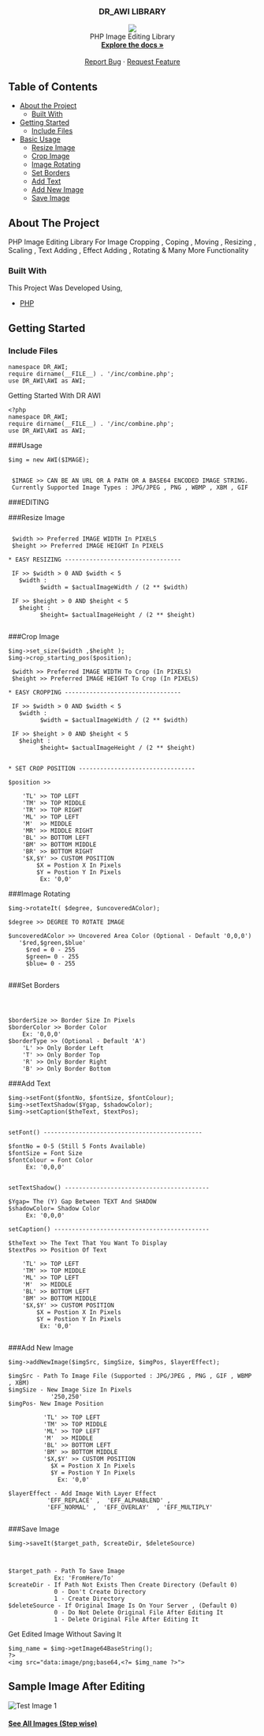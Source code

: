 
<!-- PROJECT LOGO -->
<br />
<p align="center">
  <h3 align="center">DR_AWI LIBRARY</h3>

  <p align="center">
    <img src="https://github.com/dilanka-rajapakshe/DR_AWI/blob/master/2.X/2.0v/logo.png">
     <br />
    PHP Image Editing Library
    <br />
    <a href="https://dr-web.000webhostapp.com/dr-awi-library/"><strong>Explore the docs »</strong></a>
    <br />
    <br />
    <a href="https://github.com/dilanka-rajapakshe/DR_AWI/issues">Report Bug</a>
    ·
    <a href="https://github.com/dilanka-rajapakshe/DR_AWI/issues">Request Feature</a>
  </p>
</p>



<!-- TABLE OF CONTENTS -->
## Table of Contents

* [About the Project](#about-the-project)
  * [Built With](#built-with)
* [Getting Started](#getting-started)
  * [Include Files](#include-files)
* [Basic Usage](#usage)
   * [Resize Image](#resize-image)
   * [Crop Image](#crop-image)
   * [Image Rotating](#image-rotating)
   * [Set Borders](#set-borders)
   * [Add Text](#add-text)
   * [Add New Image](#add-new-image)
   * [Save Image](#save-image)



<!-- ABOUT THE PROJECT -->
## About The Project

PHP Image Editing Library For Image Cropping , Coping , Moving , Resizing , Scaling , Text Adding , Effect Adding , Rotating & Many More Functionality

### Built With
This Project Was Developed Using,
* [PHP](https://www.php.net/)



<!-- GETTING STARTED -->
## Getting Started

### Include Files

```<?php
namespace DR_AWI;
require dirname(__FILE__) . '/inc/combine.php';
use DR_AWI\AWI as AWI;
```

Getting Started With DR AWI

```
<?php
namespace DR_AWI;
require dirname(__FILE__) . '/inc/combine.php';
use DR_AWI\AWI as AWI;
```

###Usage

```
$img = new AWI($IMAGE);
 
 
 $IMAGE >> CAN BE AN URL OR A PATH OR A BASE64 ENCODED IMAGE STRING.
 Currently Supported Image Types : JPG/JPEG , PNG , WBMP , XBM , GIF
 ```
###EDITING

###Resize Image

```$img->resizeIt($width ,$height );
 
 $width >> Preferred IMAGE WIDTH In PIXELS 
 $height >> Preferred IMAGE HEIGHT In PIXELS 
 
* EASY RESIZING ---------------------------------
 
 IF >> $width > 0 AND $width < 5
   $width :
         $width = $actualImageWidth / (2 ** $width) 
 
 IF >> $height > 0 AND $height < 5
   $height :
         $height= $actualImageHeight / (2 ** $height) 
 
```
###Crop Image
```
$img->set_size($width ,$height );
$img->crop_starting_pos($position);
 
 $width >> Preferred IMAGE WIDTH To Crop (In PIXELS) 
 $height >> Preferred IMAGE HEIGHT To Crop (In PIXELS)
 
* EASY CROPPING ---------------------------------
 
 IF >> $width > 0 AND $width < 5
   $width :
         $width = $actualImageWidth / (2 ** $width) 
 
 IF >> $height > 0 AND $height < 5
   $height :
         $height= $actualImageHeight / (2 ** $height) 
 
 
* SET CROP POSITION ---------------------------------
 
$position >> 
 
    'TL' >> TOP LEFT
    'TM' >> TOP MIDDLE
    'TR' >> TOP RIGHT
    'ML' >> TOP LEFT
    'M'  >> MIDDLE
    'MR' >> MIDDLE RIGHT
    'BL' >> BOTTOM LEFT
    'BM' >> BOTTOM MIDDLE
    'BR' >> BOTTOM RIGHT
    '$X,$Y' >> CUSTOM POSITION
        $X = Postion X In Pixels 
        $Y = Postion Y In Pixels 
         Ex: '0,0'
 ```   
###Image Rotating

```
$img->rotateIt( $degree, $uncoveredAColor);
 
$degree >> DEGREE TO ROTATE IMAGE
 
$uncoveredAColor >> Uncovered Area Color (Optional - Default '0,0,0')
   '$red,$green,$blue'
     $red = 0 - 255
     $green= 0 - 255
     $blue= 0 - 255
 
```
###Set Borders

```$img->setBorder($borderSize, $borderColor, $borderType);
 

 
$borderSize >> Border Size In Pixels
$borderColor >> Border Color 
    Ex: '0,0,0'
$borderType >> (Optional - Default 'A')
    'L' >> Only Border Left
    'T' >> Only Border Top
    'R' >> Only Border Right
    'B' >> Only Border Bottom
```
###Add Text
```
$img->setFont($fontNo, $fontSize, $fontColour);
$img->setTextShadow($Ygap, $shadowColor);
$img->setCaption($theText, $textPos);

 
setFont() ---------------------------------------------
 
$fontNo = 0-5 (Still 5 Fonts Available)
$fontSize = Font Size
$fontColour = Font Color
     Ex: '0,0,0'
 

setTextShadow() -----------------------------------------
 
$Ygap= The (Y) Gap Between TEXT And SHADOW
$shadowColor= Shadow Color
     Ex: '0,0,0'
 
setCaption() --------------------------------------------
 
$theText >> The Text That You Want To Display 
$textPos >> Position Of Text
 
    'TL' >> TOP LEFT
    'TM' >> TOP MIDDLE
    'ML' >> TOP LEFT
    'M'  >> MIDDLE
    'BL' >> BOTTOM LEFT
    'BM' >> BOTTOM MIDDLE
    '$X,$Y' >> CUSTOM POSITION
        $X = Postion X In Pixels 
        $Y = Postion Y In Pixels 
         Ex: '0,0'
 
```
###Add New Image
```
$img->addNewImage($imgSrc, $imgSize, $imgPos, $layerEffect);

$imgSrc - Path To Image File (Supported : JPG/JPEG , PNG , GIF , WBMP , XBM)
$imgSize - New Image Size In Pixels 
            '250,250'
$imgPos- New Image Position
 
          'TL' >> TOP LEFT
          'TM' >> TOP MIDDLE
          'ML' >> TOP LEFT
          'M'  >> MIDDLE
          'BL' >> BOTTOM LEFT
          'BM' >> BOTTOM MIDDLE
          '$X,$Y' >> CUSTOM POSITION
            $X = Postion X In Pixels 
            $Y = Postion Y In Pixels 
              Ex: '0,0'
 
$layerEffect - Add Image With Layer Effect
           'EFF_REPLACE' ,  'EFF_ALPHABLEND' ,  
           'EFF_NORMAL' ,  'EFF_OVERLAY'  , 'EFF_MULTIPLY'
 
```
###Save Image
```
$img->saveIt($target_path, $createDir, $deleteSource)

 

$target_path - Path To Save Image
             Ex: 'FromHere/To'
$createDir - If Path Not Exists Then Create Directory (Default 0)
             0 - Don't Create Directory
             1 - Create Directory
$deleteSource - If Original Image Is On Your Server , (Default 0)
             0 - Do Not Delete Original File After Editing It
             1 - Delete Original File After Editing It
```
Get Edited Image Without Saving It
```
$img_name = $img->getImage64BaseString();
?>
<img src="data:image/png;base64,<?= $img_name ?>">
```


<!-- SAMPLES -->
## Sample Image After Editing
   
![Test Image 1](https://github.com/dilanka-rajapakshe/DR_AWI/blob/master/2.X/2.0v/tested/7-add-another-text-with-another-size.png)

#### <a href="https://github.com/dilanka-rajapakshe/DR_AWI/tree/master/2.X/2.0v/tested">See All Images (Step wise)</a> 
